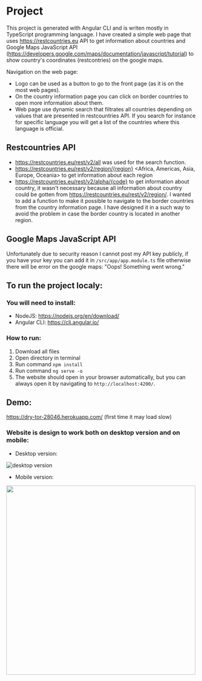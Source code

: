 # Project
This project is generated with Angular CLI and is writen mostly in TypeScript programming language.
I have created a simple web page that uses https://restcountries.eu API to get information about countries and Google Maps JavaScript API (https://developers.google.com/maps/documentation/javascript/tutorial) to show country's coordinates (restcontries) on the google maps.

Navigation on the web page:
* Logo can be used as a button to go to the front page (as it is on the most web pages).
* On the country information page you can click on border countries to open more information about them.
* Web page use dynamic search that filtrates all countries depending on values that are presented in restcountries API. If you search for instance for specific language you will get a list of the countries where this language is official.

## Restcountries API
* https://restcountries.eu/rest/v2/all was used for the search function.
* https://restcountries.eu/rest/v2/region/{region} <Africa, Americas, Asia, Europe, Oceania> to get information about each region 
* https://restcountries.eu/rest/v2/alpha/{code} to get information about country, it wasn't necessary because all information about country could be gotten from https://restcountries.eu/rest/v2/region/. I wanted to add a function to make it possible to navigate to the border countries from the country information page. I have designed it in a such way to avoid the problem in case the border country is located in another region.

## Google Maps JavaScript API
Unfortunately due to security reason I cannot post my API key publicly, if you have your key you can add it in `/src/app/app.module.ts` file
otherwise there will be error on the google maps: "Oops! Something went wrong."

## To run the project localy:
### You will need to install:
* NodeJS: https://nodejs.org/en/download/
* Angular CLI: https://cli.angular.io/

### How to run:
1. 	Download all files
2. 	Open directory in terminal
3. 	Run command `npm install`
4. 	Run command `ng serve -o`
5. 	The website should open in your browser automatically, but you can always open it by navigating to `http://localhost:4200/`. 


## Demo:
https://dry-tor-28046.herokuapp.com/ (first time it may load slow)

### Website is design to work both on desktop version and on mobile:
* Desktop version:

![desktop version](http://artiom.no/images/oslomet/screenshot/desktop.gif)
* Mobile version:

<img src="http://artiom.no/images/oslomet/screenshot/mobile.gif" height="500">
